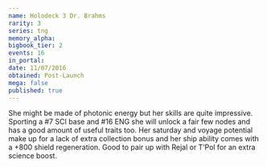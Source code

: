 ```yaml
---
name: Holodeck 3 Dr. Brahms
rarity: 3
series: tng
memory_alpha:
bigbook_tier: 2
events: 16
in_portal:
date: 11/07/2016
obtained: Post-Launch
mega: false
published: true
---
```


She might be made of photonic energy but her skills are quite impressive. Sporting a #7 SCI base and #16 ENG she will unlock a fair few nodes and has a good amount of useful traits too. Her saturday and voyage potential make up for a lack of extra collection bonus and her ship ability comes with a +800 shield regeneration. Good to pair up with Rejal or T’Pol for an extra science boost.
